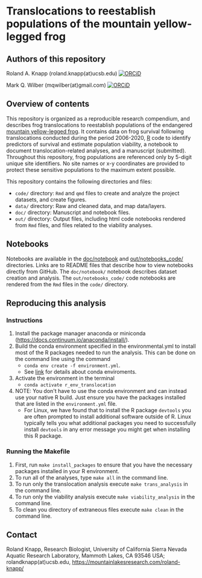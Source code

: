 # Translocations to reestablish populations of the mountain yellow-legged frog

## Authors of this repository

Roland A. Knapp (roland.knapp(at)ucsb.edu) [![ORCiD](https://img.shields.io/badge/ORCiD-0000--0002--1954--2745-green.svg)](https://orcid.org/0000-0002-1954-2745)

Mark Q. Wilber (mqwilber(at)gmail.com) [![ORCiD](https://img.shields.io/badge/ORCiD-0000--0002--8274--8025-green.svg)](https://orcid.org/0000-0002-8274-8025) 

## Overview of contents

This repository is organized as a reproducible research compendium, and describes frog translocations to reestablish populations of the endangered [mountain yellow-legged frog](https://www.fws.gov/sites/default/files/documents/Mountain-Yellow-Legged-Frog-Conservation-Strategy.pdf). 
It contains data on frog survival following translocations conducted during the period 2006-2020, [R](https://www.r-project.org/) code to identify predictors of survival and estimate population viability, a notebook to document translocation-related analyses, and a manuscript (submitted). 
Throughout this repository, frog populations are referenced only by 5-digit unique site identifiers.
No site names or x-y coordinates are provided to protect these sensitive populations to the maximum extent possible.

This repository contains the following directories and files:

- `code/` directory: `Rmd` and `qmd` files to create and analyze the project datasets, and create figures. 
- `data/` directory: Raw and cleaned data, and map data/layers.
- `doc/` directory: Manuscript and notebook files.
- `out/` directory: Output files, including html code notebooks rendered from `Rmd` files, and files related to the viability analyses.

## Notebooks

Notebooks are available in the [doc/notebook](https://github.com/SNARL1/translocation/tree/main/doc/notebook#readme) and [out/notebooks_code/](https://github.com/SNARL1/translocation/tree/main/out/notebooks_code#readme) directories. Links are to README files that describe how to view notebooks directly from GitHub. The `doc/notebook/` notebook describes dataset creation and analysis. The `out/notebooks_code/` code notebooks are rendered from the `Rmd` files in the `code/` directory. 

## Reproducing this analysis

### Instructions

1. Install the package manager anaconda or miniconda (https://docs.continuum.io/anaconda/install/).
2. Build the conda environment specified in the environmental.yml to install most of the R packages needed to run the analysis.  This can be done on the command line using the command
	- `conda env create -f environment.yml`.  
	- See [link](https://conda.io/projects/conda/en/latest/user-guide/tasks/manage-environments.html#creating-an-environment-from-an-environment-yml-file) for details about conda enviroments.
3. Activate the environment in the terminal
	- `conda activate r_env_translocation`
4. NOTE: You don't have to use the conda environment and can instead use your native R build. Just ensure you have the packages installed that are listed in the `environment.yml` file.
	- For Linux, we have found that to install the R package `devtools` you are often prompted to install additional software outside of R.  Linux typically tells you what additional packages you need to successfully install `devtools` in any error message you might get when installing this R package.
 
### Running the Makefile

1. First, run `make install_packages` to ensure that you have the necessary packages installed in your R environment.
2. To run all of the analyses, type `make all` in the command line.
3. To run only the translocation analysis execute `make trans_analysis` in the command line.
4. To run only the viability analysis execute `make viability_analysis` in the command line.
5. To clean you directory of extraneous files execute `make clean` in the command line.

## Contact

Roland Knapp, Research Biologist, University of California Sierra Nevada Aquatic Research Laboratory, Mammoth Lakes, CA 93546 USA; rolandknapp(at)ucsb.edu, <https://mountainlakesresearch.com/roland-knapp/>
